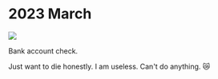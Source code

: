 # 2023 March

![](https://images.nikiv.dev/broke-again-23.jpeg)

Bank account check.

Just want to die honestly. I am useless. Can't do anything. 😿